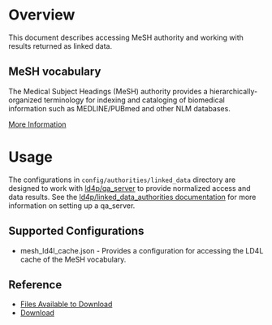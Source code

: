 # Overview

This document describes accessing MeSH authority and working with results returned as linked data. 

## MeSH vocabulary

The Medical Subject Headings (MeSH) authority provides a hierarchically-organized terminology for indexing and cataloging of biomedical information such as MEDLINE/PUBmed and other NLM databases.

[More Information](https://www.nlm.nih.gov/mesh/)


# Usage

The configurations in `config/authorities/linked_data` directory are designed to work with [ld4p/qa_server](https://github.com/ld4p/qa_server) to provide normalized access and data results.  See the [ld4p/linked_data_authorities documentation](https://github.com/ld4p/linked_data_authorities/blob/master/README.md) for more information on setting up a qa_server.

## Supported Configurations

* mesh_ld4l_cache.json - Provides a configuration for accessing the LD4L cache of the MeSH vocabulary.


## Reference

* [Files Available to Download](https://www.nlm.nih.gov/mesh/filelist.html)
* [Download](ftp://nlmpubs.nlm.nih.gov/online/mesh/rdf/)



